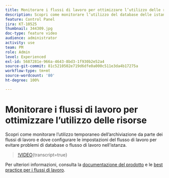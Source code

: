 ```yaml
---
title: Monitorare i flussi di lavoro per ottimizzare l’utilizzo delle risorse
description: Scopri come monitorare l’utilizzo del database delle istanze.
feature: Control Panel
jira: KT-10525
thumbnail: 344309.jpg
doc-type: feature video
audience: administrator
activity: use
team: PM
role: Admin
level: Experienced
exl-id: 5687281e-966a-4643-8bd3-1f930b2e52a4
source-git-commit: 81c5210502e719d6dfe0a000c511e3da4b17275a
workflow-type: tm+mt
source-wordcount: '80'
ht-degree: 100%

---
```


# Monitorare i flussi di lavoro per ottimizzare l’utilizzo delle risorse

Scopri come monitorare l’utilizzo temporaneo dell’archiviazione da parte dei flussi di lavoro e dove configurare le impostazioni del flusso di lavoro per evitare problemi di database o flusso di lavoro nell’istanza.

>[!VIDEO](https://video.tv.adobe.com/v/344309/?learn=on){transcript=true}

Per ulteriori informazioni, consulta la [documentazione del prodotto](https://experienceleague.adobe.com/docs/control-panel/using/performance-monitoring/database-monitoring/workflow-monitoring.html?lang=it) e le [best practice per i flussi di lavoro](https://experienceleague.adobe.com/docs/campaign-classic/using/automating-with-workflows/introduction/workflow-best-practices.html?lang=it).
